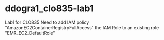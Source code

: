 # ddogra1_clo835-lab1
Lab1 for CLO835
Need to add IAM policy "AmazonEC2ContainerRegistryFullAccess" the IAM Role to an existing role "EMR_EC2_DefaultRole"
